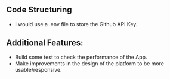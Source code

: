 ## Code Structuring
- I would use a .env file to store the Github API Key.

## Additional Features:
- Build some test to check the performance of the App.
- Make improvements in the design of the platform to be more usable/responsive.
